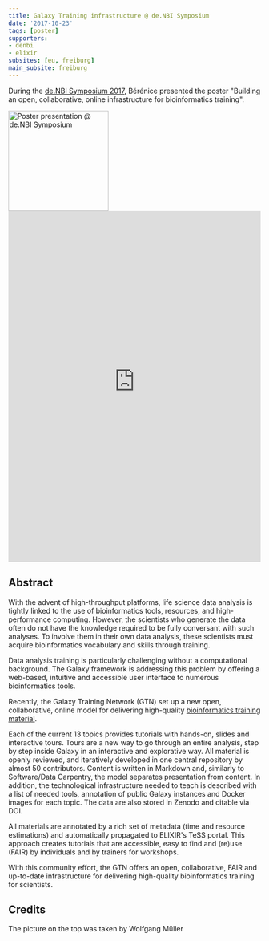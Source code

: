 ```yaml
---
title: Galaxy Training infrastructure @ de.NBI Symposium
date: '2017-10-23'
tags: [poster]
supporters:
- denbi
- elixir
subsites: [eu, freiburg]
main_subsite: freiburg
---
```


During the [de.NBI Symposium 2017](https://www.denbi.de/symposium2017), Bérénice presented the poster "Building an open, collaborative, online infrastructure for bioinformatics training".

<div class="multiple-img">
    <img src="/assets/media/2017-10-23_poster_presentation.jpg" height="200px" alt="Poster presentation @ de.NBI Symposium"/>
</div>

<embed src="https://d1hiluowqo0t4b.cloudfront.net/posters/compressed/f1000research-178036.pdf" width="100%" height="700" type='application/pdf'>

## Abstract

With the advent of high-throughput platforms, life science data analysis is tightly linked to the use of bioinformatics tools, resources, and high-performance computing. However, the scientists who generate the data often do not have the knowledge required to be fully conversant with such analyses. To involve them in their own data analysis, these scientists must acquire bioinformatics vocabulary and skills through training.

Data analysis training is particularly challenging without a computational background. The Galaxy framework is addressing this problem by offering a web-based, intuitive and accessible user interface to numerous bioinformatics tools.

Recently, the Galaxy Training Network (GTN) set up a new open, collaborative, online model for delivering high-quality [bioinformatics training material](https://training.galaxyproject.org).

Each of the current 13 topics provides tutorials with hands-on, slides and interactive tours. Tours are a new way to go through an entire analysis, step by step inside Galaxy in an interactive and explorative way. All material is openly reviewed, and iteratively developed in one central repository by almost 50 contributors. Content is written in Markdown and, similarly to Software/Data Carpentry, the model separates presentation from content. In addition, the technological infrastructure needed to teach is described with a list of needed tools, annotation of public Galaxy instances and Docker images for each topic. The data are also stored in Zenodo and citable via DOI.

All materials are annotated by a rich set of metadata (time and resource estimations) and automatically propagated to ELIXIR's TeSS portal. This approach creates tutorials that are accessible, easy to find and (re)use (FAIR) by individuals and by trainers for workshops.

With this community effort, the GTN offers an open, collaborative, FAIR and up-to-date infrastructure for delivering high-quality bioinformatics training for scientists.

## Credits

The picture on the top was taken by Wolfgang Müller

